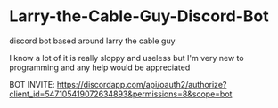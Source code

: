 # Larry-the-Cable-Guy-Discord-Bot
discord bot based around larry the cable guy

I know a lot of it is really sloppy and useless but I'm very new to programming and any help would be appreciated

BOT INVITE:
https://discordapp.com/api/oauth2/authorize?client_id=547105419072634893&permissions=8&scope=bot
